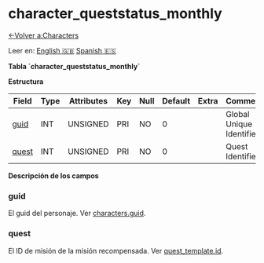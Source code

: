 ﻿# character\_queststatus\_monthly

[<-Volver a:Characters](database-characters)

Leer en: [English :gb:](../character_queststatus_monthly) [Spanish :es:](character_queststatus_monthly)

**Tabla \`character\_queststatus\_monthly\`**

**Estructura**

| Field       | Type | Attributes | Key | Null | Default | Extra  | Comment                  |
| ----------- | ---- | ---------- | --- | ---- | ------- | ------ | ------------------------ |
| [guid][1]   | INT  | UNSIGNED   | PRI | NO   | 0       |        | Global Unique Identifier |
| [quest][2]  | INT  | UNSIGNED   | PRI | NO   | 0       |        | Quest Identifier         |

[1]: #guid
[2]: #quest

**Descripción de los campos**

### guid

El guid del personaje. Ver [characters.guid](characters#guid).

### quest

El ID de misión de la misión recompensada. Ver [quest\_template.id](quest_template#id).
